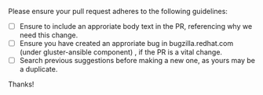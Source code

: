 Please ensure your pull request adheres to the following guidelines:

- [ ] Ensure to include an approriate body text in the PR, referencing why we need this change.
- [ ] Ensure you have created an approriate bug in bugzilla.redhat.com (under gluster-ansible component) , if the PR is a vital change.
- [ ] Search previous suggestions before making a new one, as yours may be a duplicate.

Thanks!
